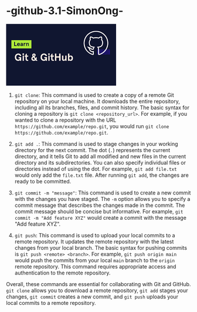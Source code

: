 # -github-3.1-SimonOng-

[![N|Solid](https://github.com/ioctlsg/-github-3.1-SimonOng-/blob/main/images.png)](https://github.com/ioctlsg/-github-3.1-SimonOng-)


1. `git clone`: This command is used to create a copy of a remote Git repository on your local machine. It downloads the entire repository, including all its branches, files, and commit history. The basic syntax for cloning a repository is `git clone <repository_url>`. For example, if you wanted to clone a repository with the URL `https://github.com/example/repo.git`, you would run `git clone https://github.com/example/repo.git`.

2. `git add .`: This command is used to stage changes in your working directory for the next commit. The dot (`.`) represents the current directory, and it tells Git to add all modified and new files in the current directory and its subdirectories. You can also specify individual files or directories instead of using the dot. For example, `git add file.txt` would only add the `file.txt` file. After running `git add`, the changes are ready to be committed.

3. `git commit -m "message"`: This command is used to create a new commit with the changes you have staged. The `-m` option allows you to specify a commit message that describes the changes made in the commit. The commit message should be concise but informative. For example, `git commit -m "Add feature XYZ"` would create a commit with the message "Add feature XYZ".

4. `git push`: This command is used to upload your local commits to a remote repository. It updates the remote repository with the latest changes from your local branch. The basic syntax for pushing commits is `git push <remote> <branch>`. For example, `git push origin main` would push the commits from your local `main` branch to the `origin` remote repository. This command requires appropriate access and authentication to the remote repository.

Overall, these commands are essential for collaborating with Git and GitHub. `git clone` allows you to download a remote repository, `git add` stages your changes, `git commit` creates a new commit, and `git push` uploads your local commits to a remote repository.